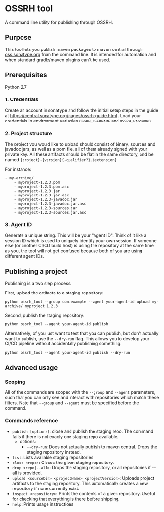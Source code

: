 OSSRH tool
==========

A command line utility for publishing through OSSRH.

## Purpose

This tool lets you publish maven packages to maven central through [oss.sonatype.org](https://oss.sonatype.org) from the command line. It is intended for automation and when standard gradle/maven plugins can't be used.

## Prerequisites

Python 2.7

### 1. Credentials

Create an account in sonatype and follow the initial setup steps in the guide at https://central.sonatype.org/pages/ossrh-guide.html .
Load your credentials in environment variables `OSSRH_USERNAME` and `OSSRH_PASSWORD`.

### 2. Project structure

The project you would like to upload should consist of binary, sources and javadoc jars, as well as a pom file, all of them already signed with your private key. All these artifacts should be flat in the same directory, and be named `{project}-{version}{-qualifier?}.{extension}`.

For instance:

    - my-archive/
        - myproject-1.2.3.pom
        - myproject-1.2.3.pom.asc
        - myproject-1.2.3.jar
        - myproject-1.2.3.jar.asc
        - myproject-1.2.3-javadoc.jar
        - myproject-1.2.3-javadoc.jar.asc
        - myproject-1.2.3-sources.jar
        - myproject-1.2.3-sources.jar.asc

### 3. Agent ID

Generate a unique string. This will be your "agent ID". Think of it like a session ID which is used to uniquely identify your own session. If someone else (or another CI/CD build host) is using the repository at the same time as you, the tool will not get confused because both of you are using different agent IDs.

## Publishing a project

Publishing is a two step process.

First, upload the artifacts to a staging repository:

`python ossrh_tool --group com.example --agent your-agent-id upload my-archive/ myproject 1.2.3`

Second, publish the staging repository:

`python ossrh_tool --agent your-agent-id publish`

Alternatively, of you just want to test that you can publish, but don't actually want to publish, use the `--dry-run` flag. This allows you to develop your CI/CD pipeline without accidentally publishing something.

`python ossrh_tool --agent your-agent-id publish --dry-run`

## Advanced usage

### Scoping

All of the commands are scoped with the `--group` and `--agent` parameters, such that you can only see and interact with repositories which match these filters. Note that `--group` and `--agent` must be specified before the command.

### Commands reference

- `publish [options]`: close and publish the staging repo. The command fails if there is not exacly one staging repo available.
  - options:
    - `--dry-run`: Does not actually publish to maven central. Drops the staging repository instead.
- `list`: Lists available staging repositories.
- `close <repo>`: Closes the given staging repository.
- `drop <repo|--all>`: Drops the staging repository, or all repositories if --all is provided.
- `upload <sourceDir> <projectName> <projectVersion>`: Uploads project artifacts to the staging repository. This automatically creates a new repository if none currently exist.
- `inspect <repository>`: Prints the contents of a given repository. Useful for checking that everything is there before shipping.
- `help`: Prints usage instructions
